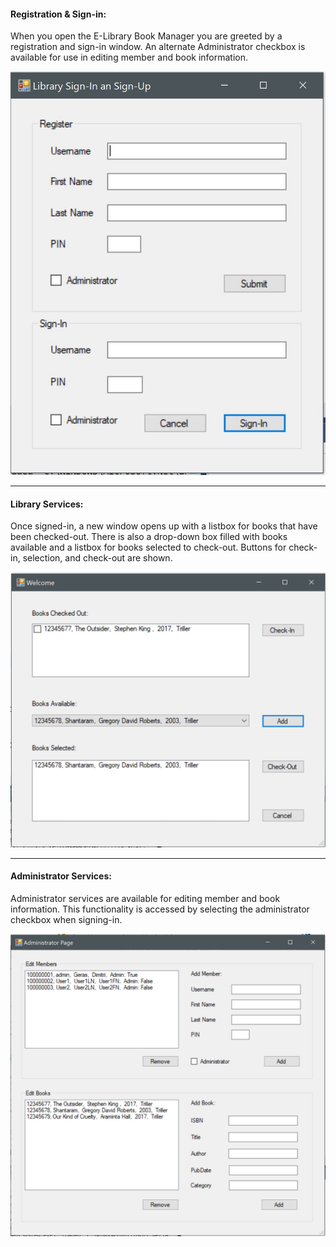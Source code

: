 

#### Registration & Sign-in:
When you open the E-Library Book Manager you are greeted by a registration and sign-in window. 
An alternate Administrator checkbox is available for use in editing member and book information.

![](Page1.JPG)



---------------------------------------------------
#### Library Services:
Once signed-in, a new window opens up with a listbox for books that have been checked-out. There is also a drop-down box filled with books available and a listbox for books selected to check-out. Buttons for check-in, selection, and check-out are shown.

![](Page2.JPG)



-----------------------------------------------------
#### Administrator Services:

Administrator services are available for editing member and book information. This functionality is accessed by selecting the administrator checkbox when signing-in.

![](Page3.JPG)

